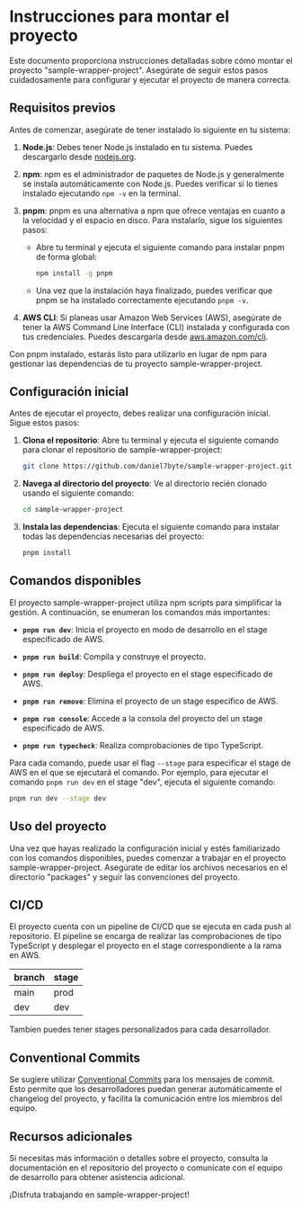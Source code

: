 # Instrucciones para montar el proyecto

Este documento proporciona instrucciones detalladas sobre cómo montar el proyecto "sample-wrapper-project". Asegúrate de seguir estos pasos cuidadosamente para configurar y ejecutar el proyecto de manera correcta.

## Requisitos previos

Antes de comenzar, asegúrate de tener instalado lo siguiente en tu sistema:

1. **Node.js**: Debes tener Node.js instalado en tu sistema. Puedes descargarlo desde [nodejs.org](https://nodejs.org/).

2. **npm**: npm es el administrador de paquetes de Node.js y generalmente se instala automáticamente con Node.js. Puedes verificar si lo tienes instalado ejecutando `npm -v` en la terminal.

3. **pnpm**: pnpm es una alternativa a npm que ofrece ventajas en cuanto a la velocidad y el espacio en disco. Para instalarlo, sigue los siguientes pasos:

   - Abre tu terminal y ejecuta el siguiente comando para instalar pnpm de forma global:

     ```bash
     npm install -g pnpm
     ```

   - Una vez que la instalación haya finalizado, puedes verificar que pnpm se ha instalado correctamente ejecutando `pnpm -v`.

4. **AWS CLI**: Si planeas usar Amazon Web Services (AWS), asegúrate de tener la AWS Command Line Interface (CLI) instalada y configurada con tus credenciales. Puedes descargarla desde [aws.amazon.com/cli](https://aws.amazon.com/cli/).

Con pnpm instalado, estarás listo para utilizarlo en lugar de npm para gestionar las dependencias de tu proyecto sample-wrapper-project.

## Configuración inicial

Antes de ejecutar el proyecto, debes realizar una configuración inicial. Sigue estos pasos:

1. **Clona el repositorio**: Abre tu terminal y ejecuta el siguiente comando para clonar el repositorio de sample-wrapper-project:

   ```bash
   git clone https://github.com/daniel7byte/sample-wrapper-project.git
   ```

2. **Navega al directorio del proyecto**: Ve al directorio recién clonado usando el siguiente comando:

   ```bash
   cd sample-wrapper-project
   ```

3. **Instala las dependencias**: Ejecuta el siguiente comando para instalar todas las dependencias necesarias del proyecto:

   ```bash
   pnpm install
   ```

## Comandos disponibles

El proyecto sample-wrapper-project utiliza npm scripts para simplificar la gestión. A continuación, se enumeran los comandos más importantes:

- **`pnpm run dev`**: Inicia el proyecto en modo de desarrollo en el stage especificado de AWS.

- **`pnpm run build`**: Compila y construye el proyecto.

- **`pnpm run deploy`**: Despliega el proyecto en el stage especificado de AWS.

- **`pnpm run remove`**: Elimina el proyecto de un stage específico de AWS.

- **`pnpm run console`**: Accede a la consola del proyecto del un stage especificado de AWS.

- **`pnpm run typecheck`**: Realiza comprobaciones de tipo TypeScript.

Para cada comando, puede usar el flag `--stage` para especificar el stage de AWS en el que se ejecutará el comando. Por ejemplo, para ejecutar el comando `pnpm run dev` en el stage "dev", ejecuta el siguiente comando:
  
```bash
pnpm run dev --stage dev
```

## Uso del proyecto

Una vez que hayas realizado la configuración inicial y estés familiarizado con los comandos disponibles, puedes comenzar a trabajar en el proyecto sample-wrapper-project. Asegúrate de editar los archivos necesarios en el directorio "packages" y seguir las convenciones del proyecto.

## CI/CD

El proyecto cuenta con un pipeline de CI/CD que se ejecuta en cada push al repositorio. El pipeline se encarga de realizar las comprobaciones de tipo TypeScript y desplegar el proyecto en el stage correspondiente a la rama en AWS.

| branch | stage |
| ------ | ----- |
| main   | prod  |
| dev    | dev   |

Tambien puedes tener stages personalizados para cada desarrollador.

## Conventional Commits

Se sugiere utilizar [Conventional Commits](https://www.conventionalcommits.org/en/v1.0.0/) para los mensajes de commit. Esto permite que los desarrolladores puedan generar automáticamente el changelog del proyecto, y facilita la comunicación entre los miembros del equipo.

## Recursos adicionales

Si necesitas más información o detalles sobre el proyecto, consulta la documentación en el repositorio del proyecto o comunícate con el equipo de desarrollo para obtener asistencia adicional.

¡Disfruta trabajando en sample-wrapper-project!